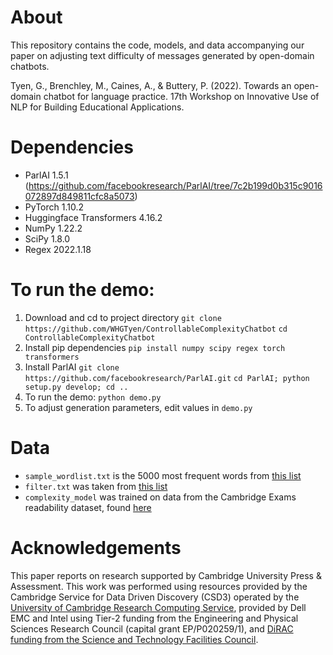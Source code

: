 # About
This repository contains the code, models, and data accompanying our paper on adjusting text difficulty of messages generated by open-domain chatbots.

Tyen, G., Brenchley, M., Caines, A., & Buttery, P. (2022). Towards an open-domain chatbot for language practice. 17th Workshop on Innovative Use of NLP for Building Educational Applications.

# Dependencies
* ParlAI 1.5.1 (https://github.com/facebookresearch/ParlAI/tree/7c2b199d0b315c9016072897d849811cfc8a5073)
* PyTorch 1.10.2
* Huggingface Transformers 4.16.2
* NumPy 1.22.2
* SciPy 1.8.0
* Regex 2022.1.18

# To run the demo:
1. Download and cd to project directory
   `git clone https://github.com/WHGTyen/ControllableComplexityChatbot`
   `cd ControllableComplexityChatbot`
2. Install pip dependencies
   `pip install numpy scipy regex torch transformers`
3. Install ParlAI
   `git clone https://github.com/facebookresearch/ParlAI.git`
   `cd ParlAI; python setup.py develop; cd ..`
4. To run the demo:
   `python demo.py`
5. To adjust generation parameters, edit values in `demo.py`
   
# Data
* `sample_wordlist.txt` is the 5000 most frequent words from [this list](https://github.com/first20hours/google-10000-english/blob/d0736d492489198e4f9d650c7ab4143bc14c1e9e/google-10000-english-no-swears.txt)
* `filter.txt` was taken from [this list](https://github.com/dwyl/english-words/blob/22d7c41119076750a96fca2acd664ed994cc0a75/words_alpha.txt)
* `complexity_model` was trained on data from the Cambridge Exams readability dataset, found [here](https://ilexir.co.uk/datasets/index.html)

# Acknowledgements
This paper reports on research supported by Cambridge University Press & Assessment. This work was performed using resources provided by the Cambridge Service for Data Driven Discovery (CSD3) operated by the [University of Cambridge Research Computing Service](www.csd3.cam.ac.uk), provided by Dell EMC and Intel using Tier-2 funding from the Engineering and Physical Sciences Research Council (capital grant EP/P020259/1), and [DiRAC funding from the Science and Technology Facilities Council](www.dirac.ac.uk).
